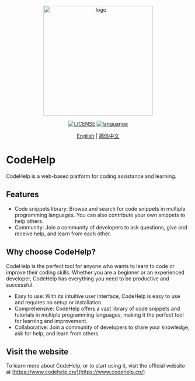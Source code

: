 <p align="center"><a href="#"><img width="300" src="http://47.93.214.2/assets/logo-b177e7a9.svg" alt="logo"></a></p>

<p align="center">
  <a href="https://raw.githubusercontent.com/stepbystepcode/codehelp/master/LICENSE"><img src="https://img.shields.io/badge/license-MIT-blue.svg" alt="LICENSE"></a>
  <a href="https://github.com/topics/vue.js"><img src="https://img.shields.io/badge/language-vue-green.svg" alt="languange"></a>
</p>
<p align="center">
  <a href="README.md">English</a> | <a href="README.zh_Hans.md">简体中文</a>
</p>

# CodeHelp

CodeHelp is a web-based platform for coding assistance and learning. 

## Features

- Code snippets library: Browse and search for code snippets in multiple programming languages. You can also contribute your own snippets to help others.
- Community: Join a community of developers to ask questions, give and receive help, and learn from each other.

## Why choose CodeHelp?

CodeHelp is the perfect tool for anyone who wants to learn to code or improve their coding skills. Whether you are a beginner or an experienced developer, CodeHelp has everything you need to be productive and successful.

- Easy to use: With its intuitive user interface, CodeHelp is easy to use and requires no setup or installation.
- Comprehensive: CodeHelp offers a vast library of code snippets and tutorials in multiple programming languages, making it the perfect tool for learning and improvement.
- Collaborative: Join a community of developers to share your knowledge, ask for help, and learn from others.

## Visit the website

To learn more about CodeHelp, or to start using it, visit the official website at [https://www.codehelp.cn/](https://www.codehelp.cn/)

